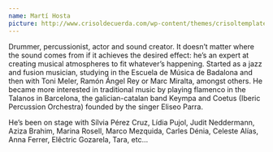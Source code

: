 ```yaml
---
name: Martí Hosta
picture: http://www.crisoldecuerda.com/wp-content/themes/crisoltemplate/images/marti.jpg
---
```


Drummer, percussionist, actor and sound creator. It doesn’t matter where the sound comes from if it achieves the desired effect: he’s an expert at creating musical atmospheres to fit whatever’s happening. Started as a jazz and fusion musician, studying in the Escuela de Música de Badalona and then with Toni Meler, Ramón Ángel Rey or Marc Miralta, amongst others. He became more interested in traditional music by playing flamenco in the Talanos in Barcelona, the galician-catalan band Keympa and Coetus (Iberic Percussion Orchestra) founded by the singer Eliseo Parra.

He’s been on stage with Sílvia Pérez Cruz, Lídia Pujol, Judit Neddermann, Aziza Brahim, Marina Rosell, Marco Mezquida, Carles Dénia, Celeste Alías, Anna Ferrer, Elêctric Gozarela, Tara, etc…
